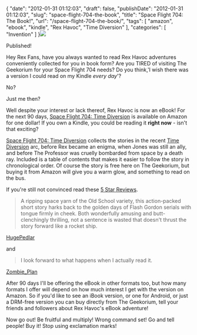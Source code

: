 {
    "date": "2012-01-31 01:12:03",
    "draft": false,
    "publishDate": "2012-01-31 01:12:03",
    "slug": "space-flight-704-the-book",
    "title": "Space Flight 704: The Book!",
    "url": "\/space-flight-704-the-book\/",
    "tags": [
        "amazon",
        "ebook",
        "kindle",
        "Rex Havoc",
        "Time Diversion"
    ],
    "categories": [
        "Invention"
    ]
}[![](https://turbo.geekorium.com.au/wp-content/uploads/41HHGZN2TxL._BO2204203200_PIsitb-sticker-arrow-clickTopRight35-76_AA300_SH20_AA278_PIkin4BottomRight-4722_AA300_SH20_OU01_.jpg)](http://amzn.com/B00718SIHQ)

Published!

Hey Rex Fans, have you always wanted to read Rex Havoc adventures
conveniently collected for you in book form? Are you TIRED of visiting
The Geekorium for your Space Flight 704 needs? Do you think,'I wish
there was a version I could read on my Kindle *every day*'?

No?

Just me then?

Well despite your interest or lack thereof, Rex Havoc is now an eBook!
For the next 90 days, [Space Flight 704: Time
Diversion](http://amzn.com/B00718SIHQ) is available on Amazon for one
dollar! If you own a Kindle, you could be reading it **right now** -
isn't that exciting?

[Space Flight 704: Time Diversion](http://amzn.com/B00718SIHQ) collects
the stories in the recent [Time
Diversion](//the.geekorium.com.au/tag/time-diversion/) arc, before Rex
became an enigma, when Jones was still an ally, and before The Professor
was cruelly bombarded from space by a death ray. Included is a table of
contents that makes it easier to follow the story in chronological
order. Of course the story is free here on The Geekorium, but buying it
from Amazon will give you a warm glow, and something to read on the bus.

If you're still not convinced read these [5 Star
Reviews](http://www.amazon.com/Space-Flight-704-Diversion-ebook/product-reviews/B00718SIHQ/ref=cm_cr_pr_hist_5?ie=UTF8&showViewpoints=0&filterBy=addFiveStar).

> A ripping space yarn of the Old School variety, this action-packed
> short story harks back to the golden days of Flash Gordon serials with
> tongue firmly in cheek. Both wonderfully amusing and butt-clenchingly
> thrilling, not a sentence is wasted that doesn't thrust the story
> forward like a rocket ship.

[HugePedlar](http://www.amazon.com/review/R1NX4FJDRIYIE2/ref=cm_cr_pr_perm?ie=UTF8&ASIN=B00718SIHQ&nodeID=&tag=&linkCode=%3C/cite%3E)

and

> I look forward to what happens when I actually read it.

[Zombie\_Plan](http://www.amazon.com/review/R3HKX71Q5A1N5M/ref=cm_cr_pr_perm?ie=UTF8&ASIN=B00718SIHQ&nodeID=&tag=&linkCode=%3C/cite%3E)

After 90 days I'll be offering the eBook in other formats too, but how
many formats I offer will depend on how much interest I get with the
version on Amazon. So if you'd like to see an iBook version, or one for
Android, or just a DRM-free version you can buy directly from The
Geekorium, tell your friends and followers about Rex Havoc's eBook
adventure!

Now go out! Be fruitful and multiply! Wrong command set! Go and tell
people! Buy it! Stop using exclamation marks!